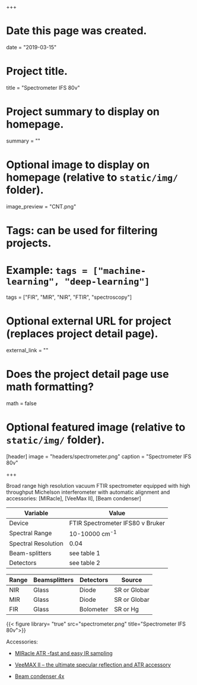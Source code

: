 +++
# Date this page was created.
date = "2019-03-15"

# Project title.
title = "Spectrometer IFS 80v"

# Project summary to display on homepage.
summary = ""

# Optional image to display on homepage (relative to `static/img/` folder).
image_preview = "CNT.png"

# Tags: can be used for filtering projects.
# Example: `tags = ["machine-learning", "deep-learning"]`
tags = ["FIR", "MIR", "NIR", "FTIR", "spectroscopy"]

# Optional external URL for project (replaces project detail page).
external_link = ""

# Does the project detail page use math formatting?
math = false

# Optional featured image (relative to `static/img/` folder).
 [header]
 image = "headers/spectrometer.png"
 caption = "Spectrometer IFS 80v"

+++

Broad range high resolution vacuum FTIR spectrometer equipped with high throughput Michelson interferometer with automatic alignment
and accessories: [MIRacle], [VeeMax II], [Beam condenser]




|  Variable | Value |
| --- | --- |
|  Device | FTIR Spectrometer IFS80 v Bruker |
|  Spectral Range | 10-10000 cm<sup>-1</sup> |
|  Spectral Resolution | 0.04 |
|  Beam-splitters | see table 1 |
|  Detectors |see table 2|



|  Range | Beamsplitters | Detectors | Source|
| --- | --- |  --- | --- |
|  NIR | Glass | Diode | SR or Globar |
|  MIR | Glass | Diode | SR or Globar |
|  FIR | Glass | Bolometer | SR or Hg|

{{< figure library= "true" src="spectrometer.png" title="Spectrometer IFS 80v">}}

Accessories:

- [MIRacle ATR -fast and easy IR sampling]({{<ref"/accessories/MIRacle/index.md">}})
 
- [VeeMAX II – the ultimate specular reflection and ATR accessory]({{<ref"/accessories/VeeMaxII-ATR/index.md">}})

- [Beam condenser 4x]({{<ref"/accessories/BeamCondenser/index.md">}})




